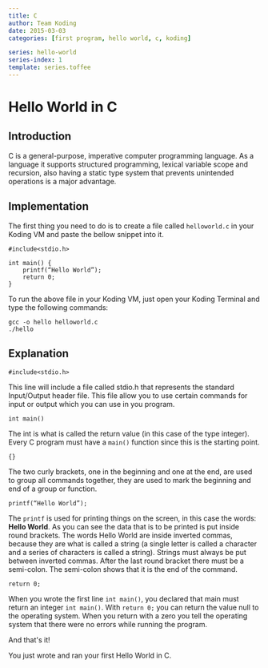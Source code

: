 ```yaml
---
title: C
author: Team Koding
date: 2015-03-03
categories: [first program, hello world, c, koding]

series: hello-world
series-index: 1
template: series.toffee
---
```


# Hello World in C

## Introduction

C is a general-purpose, imperative computer programming language. As a language it supports structured programming, lexical variable scope and recursion, also having a static type system that prevents unintended operations is a major advantage.

## Implementation

The first thing you need to do is to create a file called `helloworld.c` in your Koding VM and paste the bellow snippet into it.

```
#include<stdio.h>

int main() {
    printf(“Hello World”);
    return 0;
}
```

To run the above file in your Koding VM, just open your Koding Terminal and type the following commands:

```
gcc -o hello helloworld.c
./hello
```

## Explanation

```
#include<stdio.h>
```

This line will include a file called stdio.h that represents the standard Input/Output header file. This file allow you to use certain commands for input or output which you can use in you program.

```
int main()
```

The int is what is called the return value (in this case of the type integer). Every C program must have a `main()` function since this is the starting point.

```
{}
```

The two curly brackets, one in the beginning and one at the end, are used to group all commands together, they are used to mark the beginning and end of a
group or function.

```
printf(“Hello World”);
```

The `printf` is used for printing things on the screen, in this case the words: __Hello World__. As you can see the data that is to be printed is put inside round brackets. The words Hello World are inside inverted commas, because they are what is called a string (a single letter is called a character and a series of characters is called a string). Strings must always be put between inverted commas. After the last round bracket there must be a semi-colon. The semi-colon shows that it is the end of the command.

```
return 0;
```

When you wrote the first line `int main()`,  you declared that main must return an integer `int main()`. With `return 0;` you can return the value null to the operating system. When you return with a zero you tell the operating system that there were no errors while running the program.

And that's it!

You just wrote and ran your first Hello World in C.
